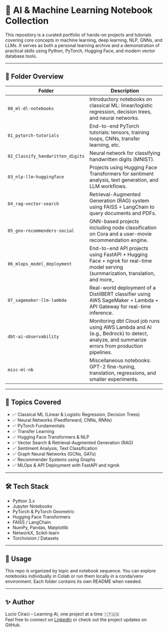 # 🚀 AI & Machine Learning Notebook Collection

This repository is a curated portfolio of hands-on projects and tutorials covering core concepts in machine learning, deep learning, NLP, GNNs, and LLMs. It serves as both a personal learning archive and a demonstration of practical skills using Python, PyTorch, Hugging Face, and modern vector database tools.

---

## 📁 Folder Overview

| Folder | Description |
|--------|-------------|
| `00_ml-dl-notebooks` | Introductory notebooks on classical ML: linear/logistic regression, decision trees, and neural networks. |
| `01_pytorch-tutorials` | End-to-end PyTorch tutorials: tensors, training loops, CNNs, transfer learning, etc. |
| `02_Classify_handwritten_digits` | Neural network for classifying handwritten digits (MNIST). |
| `03_nlp-llm-huggingface` | Projects using Hugging Face Transformers for sentiment analysis, text generation, and LLM workflows. |
| `04_rag-vector-search` | Retrieval-Augmented Generation (RAG) system using FAISS + LangChain to query documents and PDFs. |
| `05_gnn-recommenders-social` | GNN-based projects including node classification on Cora and a user-movie recommendation engine. |
| `06_mlops_model_deployment` | End-to-end API projects using FastAPI + Hugging Face + ngrok for real-time model serving (summarization, translation, and more_
| `07_sagemaker-llm-lambda` | Real-world deployment of a DistilBERT classifier using AWS SageMaker + Lambda + API Gateway for real-time inference. |
| `dbt-ai-observability` | Monitoring dbt Cloud job runs using AWS Lambda and AI (e.g., Bedrock) to detect, analyze, and summarize errors from production pipelines. |
| `misc-ml-nb` | Miscellaneous notebooks: GPT-2 fine-tuning, translation, regressions, and smaller experiments. |

---

## 🧠 Topics Covered

- ✅ Classical ML (Linear & Logistic Regression, Decision Trees)
- ✅ Neural Networks (Feedforward, CNNs, RNNs)
- ✅ PyTorch Fundamentals
- ✅ Transfer Learning
- ✅ Hugging Face Transformers & NLP
- ✅ Vector Search & Retrieval-Augmented Generation (RAG)
- ✅ Sentiment Analysis, Text Classification
- ✅ Graph Neural Networks (GCNs, GATs)
- ✅ Recommender Systems using Graphs
- ✅ MLOps & API Deployment with FastAPI and ngrok

---

## 🛠 Tech Stack

- Python 3.x
- Jupyter Notebooks
- PyTorch & PyTorch Geometric
- Hugging Face Transformers
- FAISS / LangChain
- NumPy, Pandas, Matplotlib
- NetworkX, Scikit-learn
- Torchvision / Datasets

---

## 📌 Usage

This repo is organized by topic and notebook sequence. You can explore notebooks individually in Colab or run them locally in a conda/venv environment. Each folder contains its own README when needed.

---

## ✨ Author

Lucio Ciracì – Learning AI, one project at a time 🇮🇹🇺🇸  
Feel free to connect on [LinkedIn](https://www.linkedin.com/in/lucio-ciraci94c/) or check out the project updates on GitHub.

